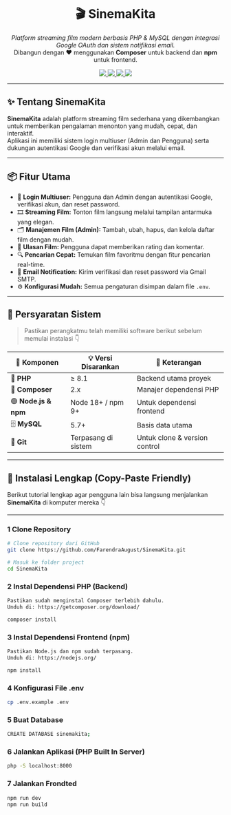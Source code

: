 <h1 align="center">🎬 SinemaKita</h1>

<p align="center">
  <i>Platform streaming film modern berbasis PHP & MySQL dengan integrasi Google OAuth dan sistem notifikasi email.</i><br>
  Dibangun dengan ❤️ menggunakan <b>Composer</b> untuk backend dan <b>npm</b> untuk frontend.
</p>

<p align="center">
  <a href="https://github.com/FarendraAugust/SinemaKita/stargazers">
    <img src="https://img.shields.io/github/stars/FarendraAugust/SinemaKita?color=yellow&style=flat-square">
  </a>
  <a href="https://github.com/FarendraAugust/SinemaKita/issues">
    <img src="https://img.shields.io/github/issues/FarendraAugust/SinemaKita?style=flat-square">
  </a>
  <a href="#">
    <img src="https://img.shields.io/badge/PHP-8.1%2B-777BB4?style=flat-square&logo=php&logoColor=white">
  </a>
  <a href="#">
    <img src="https://img.shields.io/badge/License-MIT-green?style=flat-square">
  </a>
</p>

---

## ✨ Tentang SinemaKita

**SinemaKita** adalah platform streaming film sederhana yang dikembangkan untuk memberikan pengalaman menonton yang mudah, cepat, dan interaktif.  
Aplikasi ini memiliki sistem login multiuser (Admin dan Pengguna) serta dukungan autentikasi Google dan verifikasi akun melalui email.

---

## 📦 Fitur Utama

- 🔐 **Login Multiuser:** Pengguna dan Admin dengan autentikasi Google, verifikasi akun, dan reset password.
- 🎞️ **Streaming Film:** Tonton film langsung melalui tampilan antarmuka yang elegan.
- 🗂️ **Manajemen Film (Admin):** Tambah, ubah, hapus, dan kelola daftar film dengan mudah.
- 💬 **Ulasan Film:** Pengguna dapat memberikan rating dan komentar.
- 🔍 **Pencarian Cepat:** Temukan film favoritmu dengan fitur pencarian real-time.
- 📧 **Email Notification:** Kirim verifikasi dan reset password via Gmail SMTP.
- ⚙️ **Konfigurasi Mudah:** Semua pengaturan disimpan dalam file `.env`.

---

## 🧩 Persyaratan Sistem

> Pastikan perangkatmu telah memiliki software berikut sebelum memulai instalasi 👇

| 🧰 Komponen | 💡 Versi Disarankan | 🔗 Keterangan |
|--------------|--------------------|---------------|
| 🐘 **PHP** | ≥ 8.1 | Backend utama proyek |
| 🎼 **Composer** | 2.x | Manajer dependensi PHP |
| 🟢 **Node.js & npm** | Node 18+ / npm 9+ | Untuk dependensi frontend |
| 🗄️ **MySQL** | 5.7+ | Basis data utama |
| 🔧 **Git** | Terpasang di sistem | Untuk clone & version control |

---

## 🚀 Instalasi Lengkap (Copy-Paste Friendly)

Berikut tutorial lengkap agar pengguna lain bisa langsung menjalankan **SinemaKita** di komputer mereka 👇  

---

### 1 Clone Repository

```bash
# Clone repository dari GitHub
git clone https://github.com/FarendraAugust/SinemaKita.git

# Masuk ke folder project
cd SinemaKita
```
### 2 Instal Dependensi PHP (Backend)

```bash
Pastikan sudah menginstal Composer terlebih dahulu.
Unduh di: https://getcomposer.org/download/

composer install
```
### 3 Instal Dependensi Frontend (npm)

```bash
Pastikan Node.js dan npm sudah terpasang.
Unduh di: https://nodejs.org/

npm install
```

### 4 Konfigurasi File .env

```bash
cp .env.example .env
```

### 5 Buat Database

```bash
CREATE DATABASE sinemakita;
```

### 6 Jalankan Aplikasi (PHP Built In Server)

```bash
php -S localhost:8000
```

### 7 Jalankan Frondted

```bash
npm run dev
npm run build
